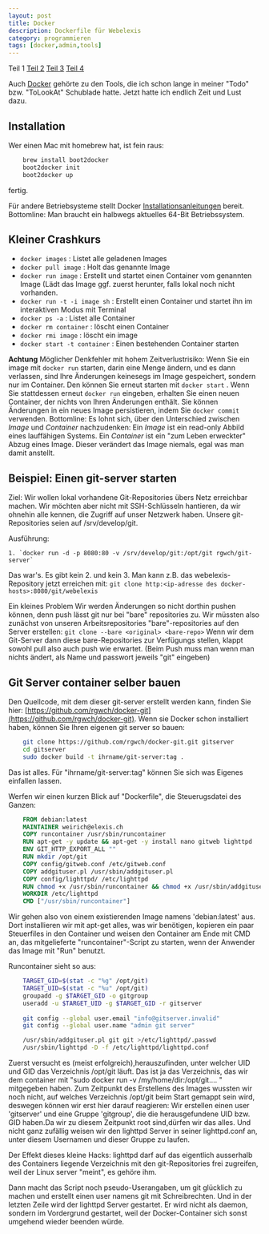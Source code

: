 ```yaml
---
layout: post
title: Docker
description: Dockerfile für Webelexis
category: programmieren
tags: [docker,admin,tools]
---
```

Teil 1 [Teil 2](/2015/07/Docker2) [Teil 3](/2015/07/Docker3) [Teil 4](/2015/06/Docker4) 

Auch [Docker](https://www.docker.com) gehörte zu den Tools, die ich schon lange in meiner "Todo" bzw. "ToLookAt" Schublade hatte. Jetzt hatte ich endlich Zeit und Lust dazu.

## Installation

Wer einen Mac mit homebrew hat, ist fein raus:

```bash
    brew install boot2docker
    boot2docker init
    boot2docker up
```

fertig.

Für andere Betriebsysteme stellt Docker [Installationsanleitungen](https://docs.docker.com/installation/#installation) bereit.
Bottomline: Man braucht ein halbwegs aktuelles 64-Bit Betriebssystem.

## Kleiner Crashkurs

* `docker images`             : Listet alle geladenen Images
* `docker pull image`         : Holt das genannte Image
* `docker run image`          : Erstellt und startet einen Container vom genannten Image (Lädt das Image ggf. zuerst herunter, falls lokal noch
nicht vorhanden. 
* `docker run -t -i image sh` : Erstellt einen Container und startet ihn im interaktiven Modus mit Terminal
* `docker ps -a`              : Listet alle Container
* `docker rm container`       : löscht einen Container
* `docker rmi image`          : löscht ein image
* `docker start -t container` : Einen bestehenden Container starten

**Achtung** Möglicher Denkfehler mit hohem Zeitverlustrisiko: Wenn Sie ein image mit `docker run` starten, darin eine Menge ändern,
und es dann verlassen, sind Ihre
Änderungen keinesegs im Image gespeichert, sondern nur im Container. Den können Sie erneut starten mit `docker start` . Wenn
Sie stattdessen erneut `docker run` eingeben, erhalten Sie einen neuen Container, der nichts von Ihren Änderungen enthält. 
Sie können Änderungen in ein neues Image persistieren, indem Sie `docker commit` verwenden. Bottomline: Es lohnt sich,
über den Unterschied zwischen *Image* und *Container* nachzudenken: Ein *Image* ist ein read-only Abbild eines lauffähigen Systems.
Ein *Container* ist ein "zum Leben erweckter" Abzug eines Image. Dieser verändert das Image niemals, egal was man damit anstellt.


## Beispiel: Einen git-server starten

Ziel: Wir wollen lokal vorhandene Git-Repositories übers Netz erreichbar machen. Wir möchten aber nicht mit SSH-Schlüsseln hantieren, da wir ohnehin
alle kennen, die Zugriff auf unser Netzwerk haben.
Unsere git-Repositories seien auf /srv/develop/git.

Ausführung:

    1. `docker run -d -p 8080:80 -v /srv/develop/git:/opt/git rgwch/git-server`

Das war's. Es gibt kein 2. und kein 3. Man kann z.B. das webelexis-Repository jetzt erreichen mit: `git clone http:<ip-adresse des docker-hosts>:8080/git/webelexis` 

Ein kleines Problem Wir werden Änderungen so nicht dorthin pushen können, denn push lässt git nur bei "bare" repositories zu. Wir müssten also zunächst
von unseren Arbeitsrepositories "bare"-repositories auf den Server erstellen: `git clone --bare <original> <bare-repo>`
Wenn wir dem Git-Server dann diese bare-Repositories zur Verfügungs stellen, klappt sowohl pull also auch push wie erwartet. (Beim Push muss man wenn man
nichts ändert, als Name und passwort jeweils "git" eingeben)


## Git Server container selber bauen

Den Quellcode, mit dem dieser git-server erstellt werden kann, finden Sie hier: [https://github.com/rgwch/docker-git](https://github.com/rgwch/docker-git).
Wenn sie Docker schon installiert haben, können Sie Ihren eigenen git server so bauen:

```bash
    git clone https://github.com/rgwch/docker-git.git gitserver
    cd gitserver
    sudo docker build -t ihrname/git-server:tag .
```

Das ist alles. Für "ihrname/git-server:tag" können Sie sich was Eigenes einfallen lassen.

Werfen wir einen kurzen Blick auf "Dockerfile", die Steuerugsdatei des Ganzen:

```dockerfile
    FROM debian:latest
    MAINTAINER weirich@elexis.ch
    COPY runcontainer /usr/sbin/runcontainer
    RUN apt-get -y update && apt-get -y install nano gitweb lighttpd 
    ENV GIT_HTTP_EXPORT_ALL ""
    RUN mkdir /opt/git
    COPY config/gitweb.conf /etc/gitweb.conf
    COPY addgituser.pl /usr/sbin/addgituser.pl
    COPY config/lighttpd/ /etc/lighttpd
    RUN chmod +x /usr/sbin/runcontainer && chmod +x /usr/sbin/addgituser.pl
    WORKDIR /etc/lighttpd
    CMD ["/usr/sbin/runcontainer"]
```

Wir gehen also von einem existierenden Image namens 'debian:latest' aus. Dort installieren wir mit apt-get alles, was wir benötigen, kopieren ein paar
Steuerfiles in den Container und weisen den Container am Ende mit CMD an, das mitgelieferte "runcontainer"-Script zu starten, wenn der Anwender das Image mit "Run" benutzt.

Runcontainer sieht so aus:

```bash
    TARGET_GID=$(stat -c "%g" /opt/git)
    TARGET_UID=$(stat -c "%u" /opt/git)
    groupadd -g $TARGET_GID -o gitgroup
    useradd -u $TARGET_UID -g $TARGET_GID -r gitserver
    
    git config --global user.email "info@gitserver.invalid"
    git config --global user.name "admin git server"

    /usr/sbin/addgituser.pl git git >/etc/lighttpd/.passwd
    /usr/sbin/lighttpd -D -f /etc/lighttpd/lighttpd.conf
```  

Zuerst versucht es (meist erfolgreich),herauszufinden, unter welcher UID und GID das Verzeichnis /opt/git läuft. Das ist ja das Verzeichnis, das wir dem container
mit "sudo docker run -v /my/home/dir:/opt/git.... " mitgegeben haben. Zum Zeitpunkt des Erstellens des Images wussten wir noch nicht, auf welches Verzeichnis /opt/git beim Start gemappt sein wird,
deswegen können wir erst hier darauf reagieren: Wir erstellen einen user 'gitserver' und eine Gruppe 'gitgroup', die die herausgefundene UID bzw. GID haben.Da wir zu diesem
Zeitpunkt root sind,dürfen wir das alles. Und nicht ganz zufällig weisen wir den lighttpd Server in seiner lighttpd.conf an, unter diesem Usernamen und dieser Gruppe zu laufen.

 Der Effekt dieses kleine Hacks: lighttpd darf auf das eigentlich ausserhalb des Containers liegende Verzeichnis mit den git-Repositories frei zugreifen, weil der Linux server
 "meint", es gehöre ihm.
 
 Dann macht das Script noch pseudo-Userangaben, um git glücklich zu machen und erstellt einen user namens git mit Schreibrechten. Und in der letzten Zeile wird der lighttpd Server
 gestartet. Er wird nicht als daemon, sondern im Vordergrund gestartet, weil der Docker-Container sich sonst umgehend wieder beenden würde.
 
 